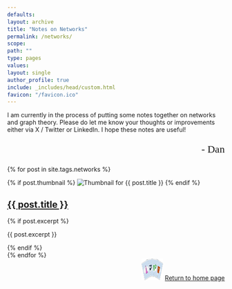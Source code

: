 ```yaml
---
defaults:
layout: archive
title: "Notes on Networks"
permalink: /networks/
scope:
path: ""
type: pages
values:
layout: single
author_profile: true
include: _includes/head/custom.html
favicon: "/favicon.ico"
---
```

I am currently in the process of putting some notes together on networks and graph theory. Please do let me know your thoughts or improvements either via X / Twitter or LinkedIn. I hope these notes are useful!

<p style="font-family: 'Brush Script MT', cursive; text-align: right; font-size: 24px;">- Dan</p>

{% for post in site.tags.networks %}
  <article class="post">
    <div class="post-content-thumbnail">
      {% if post.thumbnail %}
        <img src="{{ post.thumbnail }}" alt="Thumbnail for {{ post.title }}" class="post-thumbnail">
      {% endif %}
      <div class="post-content">
        <h2><a href="{{ post.url }}">{{ post.title }}</a></h2>
        {% if post.excerpt %}
          <p>{{ post.excerpt }}</p>
        {% endif %}
      </div>
    </div>
  </article>
{% endfor %}

<div style="text-align: right;"> <img src="/assets/back_to_home_button.png" alt="custom emoji" width="50px" height="50px"> <a href="/">Return to home page</a> </div>

